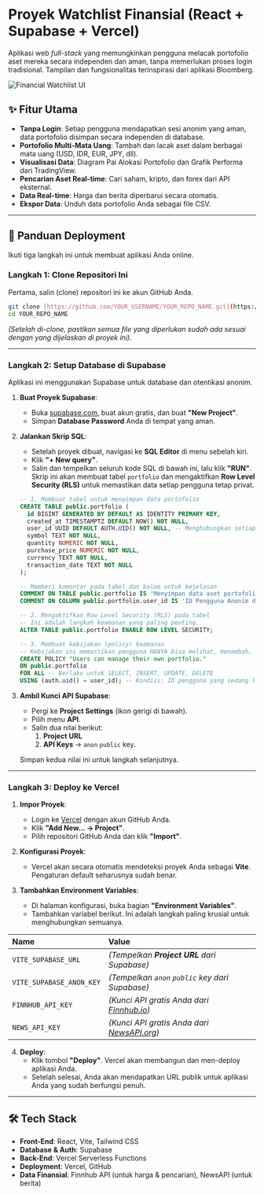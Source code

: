 # Proyek Watchlist Finansial (React + Supabase + Vercel)

Aplikasi web *full-stack* yang memungkinkan pengguna melacak portofolio aset mereka secara independen dan aman, tanpa memerlukan proses login tradisional. Tampilan dan fungsionalitas terinspirasi dari aplikasi Bloomberg.

![Financial Watchlist UI](https://placehold.co/800x400/181A20/FFFFFF?text=Financial+Watchlist+UI)

## ✨ Fitur Utama

- **Tanpa Login**: Setiap pengguna mendapatkan sesi anonim yang aman, data portofolio disimpan secara independen di database.
- **Portofolio Multi-Mata Uang**: Tambah dan lacak aset dalam berbagai mata uang (USD, IDR, EUR, JPY, dll).
- **Visualisasi Data**: Diagram Pai Alokasi Portofolio dan Grafik Performa dari TradingView.
- **Pencarian Aset Real-time**: Cari saham, kripto, dan forex dari API eksternal.
- **Data Real-time**: Harga dan berita diperbarui secara otomatis.
- **Ekspor Data**: Unduh data portofolio Anda sebagai file CSV.

---

## 🚀 Panduan Deployment

Ikuti tiga langkah ini untuk membuat aplikasi Anda online.

### Langkah 1: Clone Repositori Ini

Pertama, salin (clone) repositori ini ke akun GitHub Anda.

```bash
git clone [https://github.com/YOUR_USERNAME/YOUR_REPO_NAME.git](https://github.com/YOUR_USERNAME/YOUR_REPO_NAME.git)
cd YOUR_REPO_NAME
```
*(Setelah di-clone, pastikan semua file yang diperlukan sudah ada sesuai dengan yang dijelaskan di proyek ini).*

---

### Langkah 2: Setup Database di Supabase

Aplikasi ini menggunakan Supabase untuk database dan otentikasi anonim.

1.  **Buat Proyek Supabase**:
    - Buka [supabase.com](https://supabase.com), buat akun gratis, dan buat **"New Project"**.
    - Simpan **Database Password** Anda di tempat yang aman.

2.  **Jalankan Skrip SQL**:
    - Setelah proyek dibuat, navigasi ke **SQL Editor** di menu sebelah kiri.
    - Klik **"+ New query"**.
    - Salin dan tempelkan seluruh kode SQL di bawah ini, lalu klik **"RUN"**. Skrip ini akan membuat tabel `portfolio` dan mengaktifkan **Row Level Security (RLS)** untuk memastikan data setiap pengguna tetap privat.

    ```sql
    -- 1. Membuat tabel untuk menyimpan data portofolio
    CREATE TABLE public.portfolio (
      id BIGINT GENERATED BY DEFAULT AS IDENTITY PRIMARY KEY,
      created_at TIMESTAMPTZ DEFAULT NOW() NOT NULL,
      user_id UUID DEFAULT AUTH.UID() NOT NULL, -- Menghubungkan setiap baris ke pengguna
      symbol TEXT NOT NULL,
      quantity NUMERIC NOT NULL,
      purchase_price NUMERIC NOT NULL,
      currency TEXT NOT NULL,
      transaction_date TEXT NOT NULL
    );

    -- Memberi komentar pada tabel dan kolom untuk kejelasan
    COMMENT ON TABLE public.portfolio IS 'Menyimpan data aset portofolio untuk setiap pengguna.';
    COMMENT ON COLUMN public.portfolio.user_id IS 'ID Pengguna Anonim dari Supabase Auth';

    -- 2. Mengaktifkan Row Level Security (RLS) pada tabel
    -- Ini adalah langkah keamanan yang paling penting.
    ALTER TABLE public.portfolio ENABLE ROW LEVEL SECURITY;

    -- 3. Membuat kebijakan (policy) keamanan
    -- Kebijakan ini memastikan pengguna HANYA bisa melihat, menambah, mengubah, dan menghapus data MEREKA SENDIRI.
    CREATE POLICY "Users can manage their own portfolio."
    ON public.portfolio
    FOR ALL -- Berlaku untuk SELECT, INSERT, UPDATE, DELETE
    USING (auth.uid() = user_id); -- Kondisi: ID pengguna yang sedang login harus sama dengan ID di baris data
    ```

3.  **Ambil Kunci API Supabase**:
    - Pergi ke **Project Settings** (ikon gerigi di bawah).
    - Pilih menu **API**.
    - Salin dua nilai berikut:
        1.  **Project URL**
        2.  **API Keys** -> `anon` `public` key.

    Simpan kedua nilai ini untuk langkah selanjutnya.

---

### Langkah 3: Deploy ke Vercel

1.  **Impor Proyek**:
    - Login ke [Vercel](https://vercel.com) dengan akun GitHub Anda.
    - Klik **"Add New... -> Project"**.
    - Pilih repositori GitHub Anda dan klik **"Import"**.

2.  **Konfigurasi Proyek**:
    - Vercel akan secara otomatis mendeteksi proyek Anda sebagai **Vite**. Pengaturan default seharusnya sudah benar.

3.  **Tambahkan Environment Variables**:
    - Di halaman konfigurasi, buka bagian **"Environment Variables"**.
    - Tambahkan variabel berikut. Ini adalah langkah paling krusial untuk menghubungkan semuanya.

| Name | Value |
| :--- | :--- |
| `VITE_SUPABASE_URL` | *(Tempelkan **Project URL** dari Supabase)* |
| `VITE_SUPABASE_ANON_KEY` | *(Tempelkan `anon` `public` key dari Supabase)* |
| `FINNHUB_API_KEY` | *(Kunci API gratis Anda dari [Finnhub.io](https://finnhub.io))* |
| `NEWS_API_KEY` | *(Kunci API gratis Anda dari [NewsAPI.org](https://newsapi.org))* |


4.  **Deploy**:
    - Klik tombol **"Deploy"**. Vercel akan membangun dan men-deploy aplikasi Anda.
    - Setelah selesai, Anda akan mendapatkan URL publik untuk aplikasi Anda yang sudah berfungsi penuh.

---

## 🛠️ Tech Stack

- **Front-End**: React, Vite, Tailwind CSS
- **Database & Auth**: Supabase
- **Back-End**: Vercel Serverless Functions
- **Deployment**: Vercel, GitHub
- **Data Finansial**: Finnhub API (untuk harga & pencarian), NewsAPI (untuk berita)
